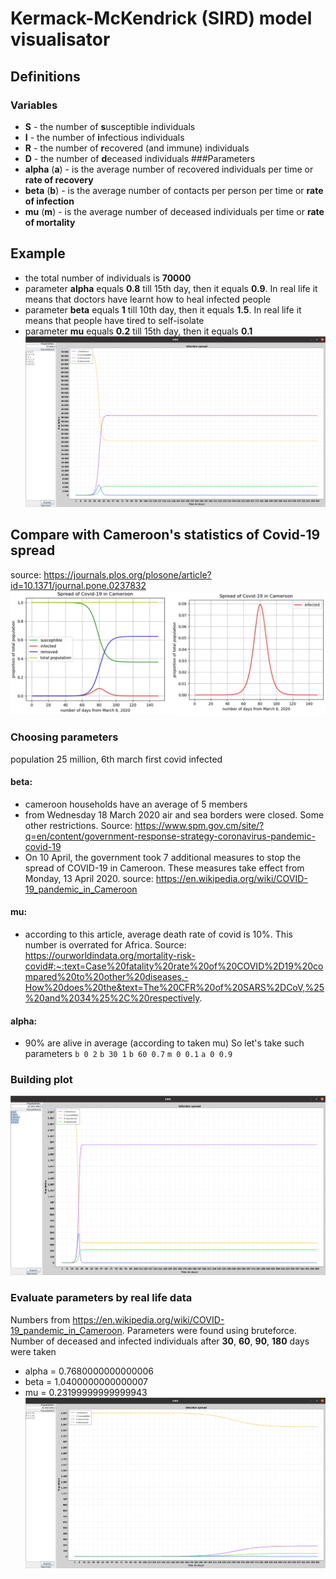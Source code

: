 # Kermack-McKendrick (SIRD) model visualisator
## Definitions
### Variables
- **S** - the number of **s**usceptible individuals
- **I** - the number of **i**nfectious individuals
- **R** - the number of **r**ecovered (and immune) individuals
- **D** - the number of **d**eceased individuals
###Parameters
- **alpha** (**a**) - is the average number of recovered individuals per time or **rate of recovery**
- **beta** (**b**) - is the average number of contacts per person per time or **rate of infection**
- **mu** (**m**) - is the average number of deceased individuals per time or **rate of mortality**
## Example
- the total number of individuals is **70000**
- parameter **alpha** equals **0.8** till 15th day, then it equals **0.9**. In real life it means that doctors have learnt
how to heal infected people
- parameter **beta** equals **1** till 10th day, then it equals **1.5**. In real life it means that people have tired to self-isolate
- parameter **mu** equals **0.2** till 15th day, then it equals **0.1**                     
![Image](img/testExample.png)

## Compare with Cameroon's statistics of Covid-19 spread
source: https://journals.plos.org/plosone/article?id=10.1371/journal.pone.0237832
![Cameroon](img/cameroon.png)
### Choosing parameters
population 25 million, 6th march first covid infected
#### beta: 
- cameroon households have an average of 5 members
- from Wednesday 18 March 2020 air and sea borders were closed. Some other restrictions. Source: https://www.spm.gov.cm/site/?q=en/content/government-response-strategy-coronavirus-pandemic-covid-19
- On 10 April, the government took 7 additional measures to stop the spread of COVID-19 in Cameroon. These measures take effect from Monday, 13 April 2020. source: https://en.wikipedia.org/wiki/COVID-19_pandemic_in_Cameroon
#### mu:
- according to this article, average death rate of covid is 10%. This number is overrated for Africa. Source: https://ourworldindata.org/mortality-risk-covid#:~:text=Case%20fatality%20rate%20of%20COVID%2D19%20compared%20to%20other%20diseases,-How%20does%20the&text=The%20CFR%20of%20SARS%2DCoV,%25%20and%2034%25%2C%20respectively.
#### alpha:
- 90% are alive in average (according to taken mu)
So let's take such parameters
 `b 0 2`
 `b 30 1`
 `b 60 0.7`
 `m 0 0.1`
 `a 0 0.9`
### Building plot
![cameroon_imagine](img/cameroon_imagine.png)
### Evaluate parameters by real life data
Numbers from https://en.wikipedia.org/wiki/COVID-19_pandemic_in_Cameroon. 
Parameters were found using bruteforce.
Number of deceased and infected individuals after **30**, **60**, **90**, **180** days were taken
- alpha = 0.7680000000000006
- beta = 1.0400000000000007
- mu = 0.23199999999999943
![Cameroon_real](img/cameroon_real.png)


  
